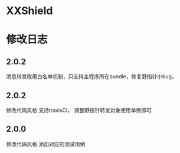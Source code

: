 # XXShield

# 修改日志

## 2.0.2

消息转发改用白名单机制，只支持主程序所在bundle，修复野指针小bug。

## 2.0.2

修改代码风格 支持travisCI， 调整野指针转发对象使用单例即可


## 2.0.0

修改代码风格 添加对应的测试用例
